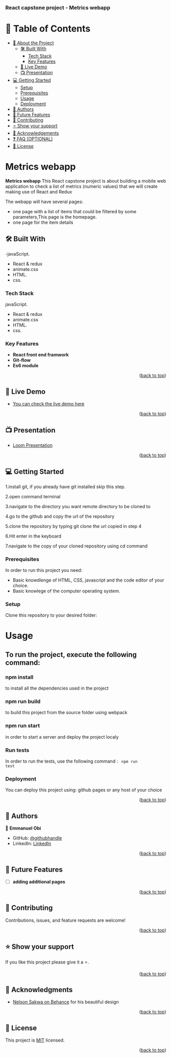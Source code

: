 <a name="readme-top"></a>

  <h3><b>React capstone project - Metrics webapp</b></h3>

</div>

# 📗 Table of Contents

- [📖 About the Project](#about-project)
  - [🛠 Built With](#built-with)
    - [Tech Stack](#tech-stack)
    - [Key Features](#key-features)
  - [🚀 Live Demo](#live-demo)
  - [📺 Presentation](#presentation) 
- [💻 Getting Started](#getting-started)
  - [Setup](#setup)
  - [Prerequisites](#prerequisites)
  - [Usage](#usage)
  - [Deployment](#triangular_flag_on_post-deployment)
- [👥 Authors](#authors)
- [🔭 Future Features](#future-features)
- [🤝 Contributing](#contributing)
- [⭐️ Show your support](#support)
- [🙏 Acknowledgements](#acknowledgements)
- [❓ FAQ (OPTIONAL)](#faq)
- [📝 License](#license)

# Metrics webapp <a name="about-project"></a>

**Metrics webapp**  This React capstone project is about building a mobile web application to check a list of metrics (numeric values) that we will create making use of React and Redux

 The webapp will have several pages:
- one page with a list of items that could be filtered by some parameters,This page is the homepage.
- one page for the item details

## 🛠 Built With <a name="built-with"></a>

-javaScript.
- React & redux
- animate.css
- HTML.
- css.

### Tech Stack <a name="tech-stack"></a>

javaScript.
- React & redux
- animate.css
- HTML.
- css.

### Key Features <a name="key-features"></a>

- **React front end framwork**
- **Git-flow**
- **Es6 module**

<p align="right">(<a href="#readme-top">back to top</a>)</p>

## 🚀 Live Demo <a name="live-demo"></a>

- [You can check the live demo here](https://graceful-treacle-9ae10f.netlify.app)

<p align="right">(<a href="#readme-top">back to top</a>)</p>

## 📺 Presentation <a name="presentation"></a>
- [Loom Presentation](https://www.loom.com/share/4f82e0a12cd94c3fbeead631843de32a)

<p align="right">(<a href="#readme-top">back to top</a>)</p>

## 💻 Getting Started <a name="getting-started"></a>

1.install git, if you already have git installed skip this step.

2.open command terminal

3.navigate to the directory you want remote directory to be cloned to

4.go to the github and copy the url of the repository

5.clone the repository by typing git clone the url copied in step 4

6.Hit enter in the keyboard

7.navigate to the copy of your cloned repository using cd command

### Prerequisites

In order to run this project you need:

- Basic knowdlenge of HTML, CSS, javascript and the code editor of your choice.
- Basic knowlege of the computer operating system.

### Setup <a name="setup"></a>

Clone this repository to your desired folder:

# Usage <a name="usage"></a>

## To run the project, execute the following command:

### npm install

to install all the dependencies used in the project

### npm run build

to build this project from the source folder using webpack

### npm run start

in order to start a server and deploy the project localy

### Run tests

In order to run the tests, use the following command : <code> npm run test </code>

### Deployment <a name="triangular_flag_on_post-deployment"></a>

You can deploy this project using: github pages or any host of your choice

<p align="right">(<a href="#readme-top">back to top</a>)</p>

## 👥 Authors <a name="authors"></a>

👤 **Emmanuel Obi**

- GitHub: [@githubhandle](https://github.com/Gmanlove)
- LinkedIn: [LinkedIn](https://www.linkedin.com/in/emmanuelgozieobi/)


<p align="right">(<a href="#readme-top">back to top</a>)</p>

## 🔭 Future Features <a name="future-features"></a>
- [ ] **adding additional pages**


<p align="right">(<a href="#readme-top">back to top</a>)</p>

## 🤝 Contributing <a name="contributing"></a>

Contributions, issues, and feature requests are welcome!

<p align="right">(<a href="#readme-top">back to top</a>)</p>

## ⭐️ Show your support <a name="support"></a>

If you like this project please give it a ⭐️.

<p align="right">(<a href="#readme-top">back to top</a>)</p>

## 🙏 Acknowledgments <a name="acknowledgements"></a>

- [Nelson Sakwa on Behance](https://www.behance.net/gallery/31579789/Ballhead-App-(Free-PSDs)) for his beautiful design

<p align="right">(<a href="#readme-top">back to top</a>)</p>

## 📝 License <a name="license"></a>

This project is [MIT](./LICENSE) licensed.

<p align="right">(<a href="#readme-top">back to top</a>)</p>